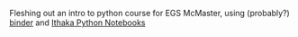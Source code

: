 Fleshing out an intro to python course for EGS McMaster, using (probably?) [binder](https://mybinder.org) and [Ithaka Python Notebooks](https://github.com/ithaka/tdm-notebooks) 
